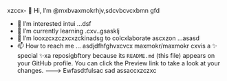 xzccx- 👋 Hi, I’m @mxbvaxmokrhjv,sdcvbcvcxbmn gfd
- 👀 I’m interested intui ...dsf
- 🌱 I’m currently learning .cxv..gsasklj
- 💞️ I’m looxzcxzczxcxzckinadsg to colcxlaborate ascxzon ...asasd
- 📫 How to reach me ...
asdjdfhfghvxcvcx
maxmokr/maxmokr cxvis a ✨ special ✨xa reposigbftory because its `README.md` (this file) appears on your GitHub profile.
You can click the Preview link to take a look at your changes.
--->
Ewfasdtfulsac
sad
assaccxzczxc
